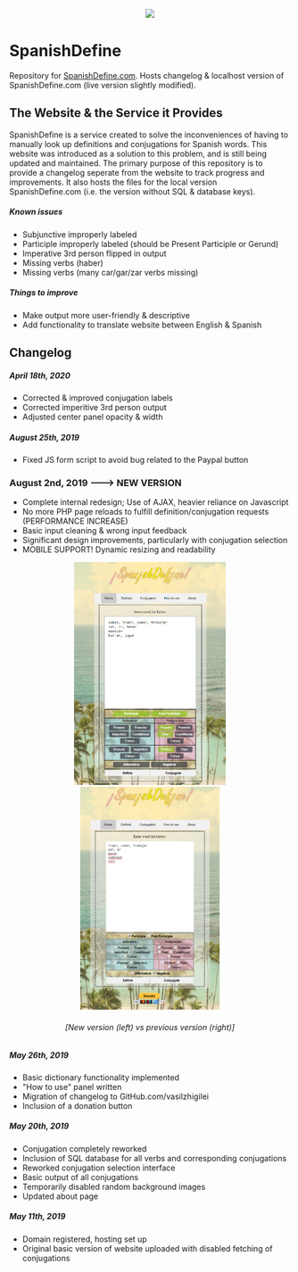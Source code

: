 <p align="center">
  <a href="https://www.spanishdefine.com" target="_blank"><img src="https://www.spanishdefine.com/resources/logo/spanishdefine_logo_header.png"></a>
</p>

SpanishDefine
===============
Repository for [SpanishDefine.com](https://spanishdefine.com).
Hosts changelog & localhost version of SpanishDefine.com (live version slightly modified).

The Website & the Service it Provides
-------------------------------------
SpanishDefine is a service created to solve the inconveniences of having to manually look up definitions and conjugations for Spanish words. This website was introduced as a solution to this problem, and is still being updated and maintained. The primary purpose of this repository is to provide a changelog seperate from the website to track progress and improvements. It also hosts the files for the local version SpanishDefine.com (i.e. the version without SQL & database keys).

##### Known issues
* Subjunctive improperly labeled
* Participle improperly labeled (should be Present Participle or Gerund)
* Imperative 3rd person flipped in output
* Missing verbs (haber)
* Missing verbs (many car/gar/zar verbs missing)

##### Things to improve
* Make output more user-friendly & descriptive
* Add functionality to translate website between English & Spanish

Changelog
---------

##### April 18th, 2020
* Corrected & improved conjugation labels
* Corrected imperitive 3rd person output
* Adjusted center panel opacity & width

##### August 25th, 2019
* Fixed JS form script to avoid bug related to the Paypal button

### August 2nd, 2019 ---> NEW VERSION
* Complete internal redesign; Use of AJAX, heavier reliance on Javascript
* No more PHP page reloads to fulfill definition/conjugation requests (PERFORMANCE INCREASE)
* Basic input cleaning & wrong input feedback
* Significant design improvements, particularly with conjugation selection
* MOBILE SUPPORT! Dynamic resizing and readability

<p align="center">
<img src="https://github.com/vasilzhigilei/SpanishDefine/blob/master/ver2.PNG" height="400px"></img>
<img src="https://github.com/vasilzhigilei/SpanishDefine/blob/master/ver1.PNG" height="400px"></img>
</p>

<h6 align="center"><i>[New version (left) vs previous version (right)]</i></h6>

##### May 26th, 2019
* Basic dictionary functionality implemented
* "How to use" panel written
* Migration of changelog to GitHub.com/vasilzhigilei
* Inclusion of a donation button
##### May 20th, 2019
* Conjugation completely reworked
* Inclusion of SQL database for all verbs and corresponding conjugations
* Reworked conjugation selection interface
* Basic output of all conjugations
* Temporarily disabled random background images
* Updated about page
##### May 11th, 2019
* Domain registered, hosting set up
* Original basic version of website uploaded with disabled fetching of conjugations
